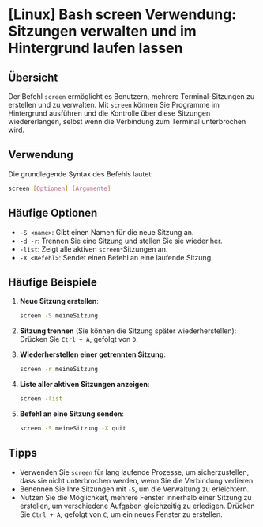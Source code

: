 # [Linux] Bash screen Verwendung: Sitzungen verwalten und im Hintergrund laufen lassen

## Übersicht
Der Befehl `screen` ermöglicht es Benutzern, mehrere Terminal-Sitzungen zu erstellen und zu verwalten. Mit `screen` können Sie Programme im Hintergrund ausführen und die Kontrolle über diese Sitzungen wiedererlangen, selbst wenn die Verbindung zum Terminal unterbrochen wird.

## Verwendung
Die grundlegende Syntax des Befehls lautet:

```bash
screen [Optionen] [Argumente]
```

## Häufige Optionen
- `-S <name>`: Gibt einen Namen für die neue Sitzung an.
- `-d -r`: Trennen Sie eine Sitzung und stellen Sie sie wieder her.
- `-list`: Zeigt alle aktiven `screen`-Sitzungen an.
- `-X <Befehl>`: Sendet einen Befehl an eine laufende Sitzung.

## Häufige Beispiele
1. **Neue Sitzung erstellen**:
   ```bash
   screen -S meineSitzung
   ```

2. **Sitzung trennen** (Sie können die Sitzung später wiederherstellen):
   Drücken Sie `Ctrl + A`, gefolgt von `D`.

3. **Wiederherstellen einer getrennten Sitzung**:
   ```bash
   screen -r meineSitzung
   ```

4. **Liste aller aktiven Sitzungen anzeigen**:
   ```bash
   screen -list
   ```

5. **Befehl an eine Sitzung senden**:
   ```bash
   screen -S meineSitzung -X quit
   ```

## Tipps
- Verwenden Sie `screen` für lang laufende Prozesse, um sicherzustellen, dass sie nicht unterbrochen werden, wenn Sie die Verbindung verlieren.
- Benennen Sie Ihre Sitzungen mit `-S`, um die Verwaltung zu erleichtern.
- Nutzen Sie die Möglichkeit, mehrere Fenster innerhalb einer Sitzung zu erstellen, um verschiedene Aufgaben gleichzeitig zu erledigen. Drücken Sie `Ctrl + A`, gefolgt von `C`, um ein neues Fenster zu erstellen.